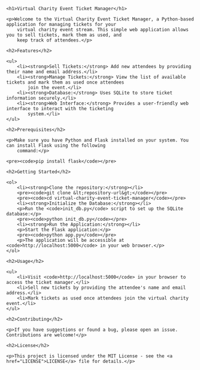 <!DOCTYPE html>
<html lang="en">

<head>
    <meta charset="UTF-8">
    <meta http-equiv="X-UA-Compatible" content="IE=edge">
    <meta name="viewport" content="width=device-width, initial-scale=1.0">
    <title>Virtual Charity Event Ticket Manager</title>
</head>

<body>

    <h1>Virtual Charity Event Ticket Manager</h1>

    <p>Welcome to the Virtual Charity Event Ticket Manager, a Python-based application for managing tickets for your
        virtual charity event stream. This simple web application allows you to sell tickets, mark them as used, and
        keep track of attendees.</p>

    <h2>Features</h2>

    <ul>
        <li><strong>Sell Tickets:</strong> Add new attendees by providing their name and email address.</li>
        <li><strong>Manage Tickets:</strong> View the list of available tickets and mark them as used once attendees
            join the event.</li>
        <li><strong>Database:</strong> Uses SQLite to store ticket information securely.</li>
        <li><strong>Web Interface:</strong> Provides a user-friendly web interface to interact with the ticketing
            system.</li>
    </ul>

    <h2>Prerequisites</h2>

    <p>Make sure you have Python and Flask installed on your system. You can install Flask using the following
        command:</p>

    <pre><code>pip install flask</code></pre>

    <h2>Getting Started</h2>

    <ol>
        <li><strong>Clone the repository:</strong></li>
        <pre><code>git clone &lt;repository-url&gt;</code></pre>
        <pre><code>cd virtual-charity-event-ticket-manager</code></pre>
        <li><strong>Initialize the Database:</strong></li>
        <p>Run the <code>init_db.py</code> script to set up the SQLite database:</p>
        <pre><code>python init_db.py</code></pre>
        <li><strong>Run the Application:</strong></li>
        <p>Start the Flask application:</p>
        <pre><code>python app.py</code></pre>
        <p>The application will be accessible at <code>http://localhost:5000</code> in your web browser.</p>
    </ol>

    <h2>Usage</h2>

    <ul>
        <li>Visit <code>http://localhost:5000</code> in your browser to access the ticket manager.</li>
        <li>Sell new tickets by providing the attendee's name and email address.</li>
        <li>Mark tickets as used once attendees join the virtual charity event.</li>
    </ul>

    <h2>Contributing</h2>

    <p>If you have suggestions or found a bug, please open an issue. Contributions are welcome!</p>

    <h2>License</h2>

    <p>This project is licensed under the MIT License - see the <a href="LICENSE">LICENSE</a> file for details.</p>

</body>

</html>
